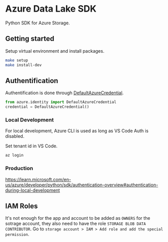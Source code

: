 # Azure Data Lake SDK

Python SDK for Azure Storage.

## Getting started

Setup virtual environment and install packages.

```bash
make setup
make install-dev
```

## Authentification

Authentification is done through [DefaultAzureCredential](https://learn.microsoft.com/en-us/python/api/azure-identity/azure.identity.defaultazurecredential?view=azure-python).

```py
from azure.identity import DefaultAzureCredential
credential = DefaultAzureCredential()
```

### Local Development

For local development, Azure CLI is used as long as VS Code Auth is disabled.

Set tenant id in VS Code.

```bash
az login
```

### Production

https://learn.microsoft.com/en-us/azure/developer/python/sdk/authentication-overview#authentication-during-local-development


## IAM Roles

It's not enough for the app and account to be added as `OWNERS` for the sotrage account, they also need to have the role `STORAGE BLOB DATA CONTRIBUTOR`. Go to `storage account > IAM > Add role and add the special permission`.
